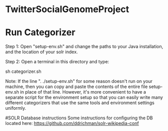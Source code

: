 # TwitterSocialGenomeProject

# Run Categorizer
Step 1: Open "setup-env.sh" and change the paths to your Java installation, and the location of your solr index.

Step 2: Open a terminal in this directory and type:

sh categorizer.sh

Note: If the line ". ./setup-env.sh" for some reason doesn't run on your machine, then you can copy and paste the contents of the entire file setup-env.sh in place of that line. However, it's more convenient to have a separate script for the environment setup so that you can easily write many different categorizers that use the same tools and environment settings uniformly.

#SOLR Database instructions
Some instructions for configuring the DB located here: https://github.com/ddrichman/solr-wikipedia-conf
